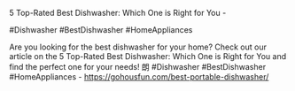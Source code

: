 5 Top-Rated Best Dishwasher: Which One is Right for You - 

#Dishwasher #BestDishwasher #HomeAppliances 

Are you looking for the best dishwasher for your home? Check out our article on the 5 Top-Rated Best Dishwasher: Which One is Right for You and find the perfect one for your needs! 朗 #Dishwasher #BestDishwasher #HomeAppliances - https://gohousfun.com/best-portable-dishwasher/
